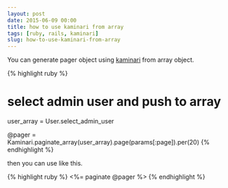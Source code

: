 ```yaml
---
layout: post
date: 2015-06-09 00:00
title: how to use kaminari from array
tags: [ruby, rails, kaminari]
slug: how-to-use-kaminari-from-array
---
```


You can generate pager object using [kaminari](https://github.com/amatsuda/kaminari) from array object.

{% highlight ruby %}
# select admin user and push to array
user_array = User.select_admin_user

@pager = Kaminari.paginate_array(user_array).page(params[:page]).per(20)
{% endhighlight %}

then you can use like this.

{% highlight ruby %}
<%= paginate @pager %>
{% endhighlight %}
